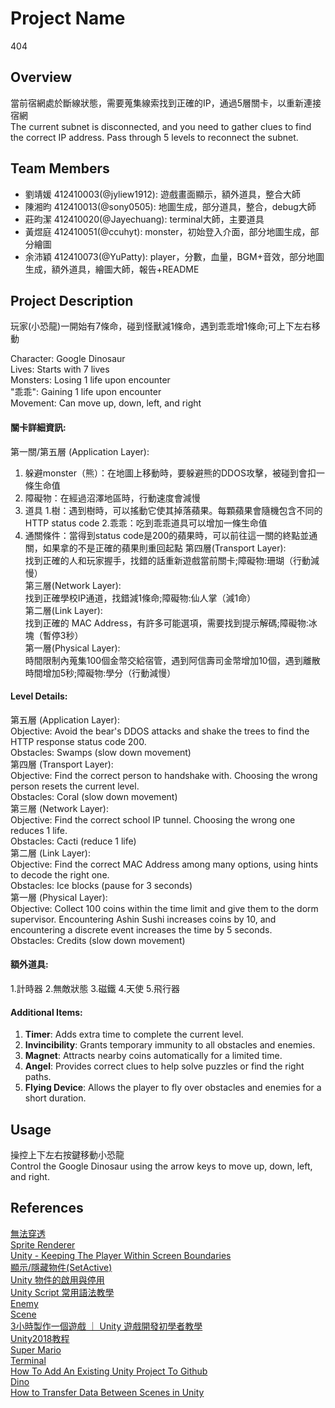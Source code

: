 # Project Name
404

## Overview
當前宿網處於斷線狀態，需要蒐集線索找到正確的IP，通過5層關卡，以重新連接宿網  
The current subnet is disconnected, and you need to gather clues to find the correct IP address. Pass through 5 levels to reconnect the subnet.

## Team Members
- 劉靖媛 412410003(@jyliew1912): 遊戲畫面顯示，額外道具，整合大師
- 陳湘昀 412410013(@sony0505): 地圖生成，部分道具，整合，debug大師
- 莊昀潔 412410020(@Jayechuang): terminal大師，主要道具
- 黃煜庭 412410051(@ccuhyt): monster，初始登入介面，部分地圖生成，部分繪圖
- 余沛穎 412410073(@YuPatty): player，分數，血量，BGM+音效，部分地圖生成，額外道具，繪圖大師，報告+README

## Project Description
玩家(小恐龍)一開始有7條命，碰到怪獸減1條命，遇到乖乖增1條命;可上下左右移動  

Character: Google Dinosaur  
Lives: Starts with 7 lives  
Monsters: Losing 1 life upon encounter  
"乖乖": Gaining 1 life upon encounter  
Movement: Can move up, down, left, and right  

#### 關卡詳細資訊:
第一關/第五層 (Application Layer):  
1.	躲避monster（熊）：在地圖上移動時，要躲避熊的DDOS攻擊，被碰到會扣一條生命值
2.	障礙物：在經過沼澤地區時，行動速度會減慢
3.	道具
    1.樹：遇到樹時，可以搖動它使其掉落蘋果。每顆蘋果會隨機包含不同的HTTP status code
  	2.乖乖：吃到乖乖道具可以增加一條生命值
4.  通關條件：當得到status code是200的蘋果時，可以前往這一關的終點並通關，如果拿的不是正確的蘋果則重回起點
第四層(Transport Layer):  
找到正確的人和玩家握手，找錯的話重新遊戲當前關卡;障礙物:珊瑚（行動減慢）  
第三層(Network Layer):  
找到正確學校IP通道，找錯減1條命;障礙物:仙人掌（減1命）  
第二層(Link Layer):  
找到正確的 MAC Address，有許多可能選項，需要找到提示解碼;障礙物:冰塊（暫停3秒）  
第一層(Physical Layer):  
時間限制內蒐集100個金幣交給宿管，遇到阿信壽司金幣增加10個，遇到離散時間增加5秒;障礙物:學分（行動減慢）    

#### Level Details:
第五層 (Application Layer):  
Objective: Avoid the bear's DDOS attacks and shake the trees to find the HTTP response status code 200.  
Obstacles: Swamps (slow down movement)  
第四層 (Transport Layer):  
Objective: Find the correct person to handshake with. Choosing the wrong person resets the current level.  
Obstacles: Coral (slow down movement)  
第三層 (Network Layer):  
Objective: Find the correct school IP tunnel. Choosing the wrong one reduces 1 life.  
Obstacles: Cacti (reduce 1 life)  
第二層 (Link Layer):  
Objective: Find the correct MAC Address among many options, using hints to decode the right one.  
Obstacles: Ice blocks (pause for 3 seconds)  
第一層 (Physical Layer):  
Objective: Collect 100 coins within the time limit and give them to the dorm supervisor. Encountering Ashin Sushi increases coins by 10, and encountering a discrete event increases the time by 5 seconds.  
Obstacles: Credits (slow down movement)  

#### 額外道具:
1.計時器
2.無敵狀態
3.磁鐵
4.天使
5.飛行器

#### Additional Items:  
1. **Timer**: Adds extra time to complete the current level.  
2. **Invincibility**: Grants temporary immunity to all obstacles and enemies.  
3. **Magnet**: Attracts nearby coins automatically for a limited time.  
4. **Angel**: Provides correct clues to help solve puzzles or find the right paths.  
5. **Flying Device**: Allows the player to fly over obstacles and enemies for a short duration.  

## Usage
操控上下左右按鍵移動小恐龍  
Control the Google Dinosaur using the arrow keys to move up, down, left, and right.  

## References
[無法穿透](https://blog.csdn.net/assassinsshadow/article/details/81301556)  
[Sprite Renderer](https://blog.csdn.net/BeUniqueToYou/article/details/74779608)  
[Unity - Keeping The Player Within Screen Boundaries](https://www.youtube.com/watch?v=ailbszpt_AI)  
[顯示/隱藏物件(SetActive)](https://ithelp.ithome.com.tw/articles/10266356?sc=rss.iron)  
[Unity 物件的啟用與停用](https://www.cg.com.tw/UnityCSharp/Content/SetActive.php)  
[Unity Script 常用語法教學](https://www.gameislearning.url.tw/article_content.php?getb=2&foog=9997#google_vignette)  
[Enemy](https://www.youtube.com/watch?v=jvtFUfJ6CP8)  
[Scene](https://www.youtube.com/watch?v=ge3koyyH3nc)  
[3小時製作一個遊戲 ｜ Unity 遊戲開發初學者教學](https://www.youtube.com/watch?v=nPW6tKeapsM)  
[Unity2018教程](https://www.youtube.com/watch?v=99FwnTyyDJg&list=PL_Pb2I110MfGAsoqtDs8-6kEU55wU8CnE)  
[Super Mario](https://www.youtube.com/playlist?list=PLqlFiJjSZ2x1mrMpSQgYdRm8PyWRTg6He)  
[Terminal](https://www.youtube.com/playlist?list=PLf9ofW-QospneJkI2HzX_OzTJavvZkItm)  
[How To Add An Existing Unity Project To Github](https://cadacreate.medium.com/how-to-add-existing-unity-project-to-github-916ad75160e7)  
[Dino](https://www.youtube.com/watch?v=UPvW8kYqxZk)  
[How to Transfer Data Between Scenes in Unity](https://www.youtube.com/watch?si=PHB6wadgr-KPYJZU&v=QG5i6DL7-to&feature=youtu.be)  




